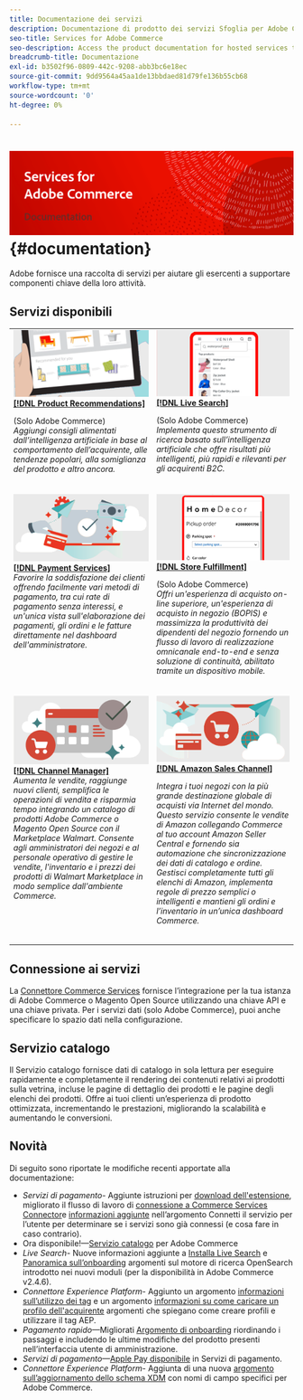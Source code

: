 ```yaml
---
title: Documentazione dei servizi
description: Documentazione di prodotto dei servizi Sfoglia per Adobe Commerce
seo-title: Services for Adobe Commerce
seo-description: Access the product documentation for hosted services that help Adobe Commerce and Magento Open Source merchants support key components of their business.
breadcrumb-title: Documentazione
exl-id: b3502f96-0809-442c-9208-abb3bc6e18ec
source-git-commit: 9dd9564a45aa1de13bbdaed81d79fe136b55cb68
workflow-type: tm+mt
source-wordcount: '0'
ht-degree: 0%

---
```


# <!-- use banner as heading -->![Documentazione dei servizi](./assets/banner-services-home.png) {#documentation}

Adobe fornisce una raccolta di servizi per aiutare gli esercenti a supportare componenti chiave della loro attività.

## Servizi disponibili

<table>
<tr>
   <td valign="top">
       <img alt="[!UICONTROL Product Recommendations]" src="assets/product-recs.png" />
    <div><a href="https://experienceleague.adobe.com/docs/commerce-merchant-services/product-recommendations/overview.html">
    <strong>[!DNL Product Recommendations]</strong></a>
    </div>
    <p>(Solo Adobe Commerce)<br><em>Aggiungi consigli alimentati dall’intelligenza artificiale in base al comportamento dell’acquirente, alle tendenze popolari, alla somiglianza del prodotto e altro ancora.</em></p>
    </br>
  </td>
  <td valign="top">
      <img alt="[!DNL Live Search]" src="assets/live-search.png" />
    <div>
    <a href="https://experienceleague.adobe.com/docs/commerce-merchant-services/live-search/overview.html"><strong>[!DNL Live Search]</strong></a>
    </div>
    <p>(Solo Adobe Commerce)<br><em>Implementa questo strumento di ricerca basato sull’intelligenza artificiale che offre risultati più intelligenti, più rapidi e rilevanti per gli acquirenti B2C.</em></p>
    </br>
  </td>
</tr>
<tr>
  <td valign="top">
    <img alt="[!DNL Payment Services]" src="assets/payment-services.png"/>
    <div>
    <a href="https://experienceleague.adobe.com/docs/commerce-merchant-services/payment-services/guide-overview.html"><strong>[!DNL Payment Services]</strong></a>
    </div>
    <em>Favorire la soddisfazione dei clienti offrendo facilmente vari metodi di pagamento, tra cui rate di pagamento senza interessi, e un'unica vista sull'elaborazione dei pagamenti, gli ordini e le fatture direttamente nel dashboard dell'amministratore.</em>
    </br>
  </td>
  <td valign="top">
    <img alt="Evasione del negozio" src="assets/store-fulfillment-landing-graphic.png"/>
    <div><a href="https://experienceleague.adobe.com/docs/commerce-merchant-services/store-fulfillment/guide-overview.html">
    <strong>[!DNL Store Fulfillment]</strong></a>
    </div>
    <p>(Solo Adobe Commerce)<br><em>Offri un'esperienza di acquisto on-line superiore, un'esperienza di acquisto in negozio (BOPIS) e massimizza la produttività dei dipendenti del negozio fornendo un flusso di lavoro di realizzazione omnicanale end-to-end e senza soluzione di continuità, abilitato tramite un dispositivo mobile.</em></p>
    </br>
  </td>
  </tr>
  <tr>
   <td valign="top">
    <img alt="[!DNL Channel Manager]" src="assets/channel-manager.png"/>
    <div>
    <a href="https://experienceleague.adobe.com/docs/commerce-channels/channel-manager/guide-overview.html"><strong>[!DNL Channel Manager]</strong></a>
    </div>
    <em>Aumenta le vendite, raggiunge nuovi clienti, semplifica le operazioni di vendita e risparmia tempo integrando un catalogo di prodotti Adobe Commerce o Magento Open Source con il Marketplace Walmart. Consente agli amministratori dei negozi e al personale operativo di gestire le vendite, l'inventario e i prezzi dei prodotti di Walmart Marketplace in modo semplice dall'ambiente Commerce.</em>
    </br>
  </td>
    <td valign="top">
       <img alt="Canale di vendita Amazon" src="assets/amazon-channel.png" />
    <div><a href="https://experienceleague.adobe.com/docs/commerce-channels/amazon/guide-overview.html">
    <strong>[!DNL Amazon Sales Channel]</strong></a>
    </div>
    <p><em>Integra i tuoi negozi con la più grande destinazione globale di acquisti via Internet del mondo. Questo servizio consente le vendite di Amazon collegando Commerce al tuo account Amazon Seller Central e fornendo sia automazione che sincronizzazione dei dati di catalogo e ordine. Gestisci completamente tutti gli elenchi di Amazon, implementa regole di prezzo semplici o intelligenti e mantieni gli ordini e l’inventario in un’unica dashboard Commerce.</em></p>
    </br>
  </td>
</tr>
</table>

## Connessione ai servizi

La [Connettore Commerce Services](saas.md) fornisce l’integrazione per la tua istanza di Adobe Commerce o Magento Open Source utilizzando una chiave API e una chiave privata. Per i servizi dati (solo Adobe Commerce), puoi anche specificare lo spazio dati nella configurazione.

## Servizio catalogo

Il Servizio catalogo fornisce dati di catalogo in sola lettura per eseguire rapidamente e completamente il rendering dei contenuti relativi ai prodotti sulla vetrina, incluse le pagine di dettaglio dei prodotti e le pagine degli elenchi dei prodotti. Offre ai tuoi clienti un’esperienza di prodotto ottimizzata, incrementando le prestazioni, migliorando la scalabilità e aumentando le conversioni.

## Novità

Di seguito sono riportate le modifiche recenti apportate alla documentazione:

* *Servizi di pagamento*- Aggiunte istruzioni per [download dell&#39;estensione](https://experienceleague.adobe.com/docs/commerce-merchant-services/payment-services/get-started/install.html#download-the-extension), migliorato il flusso di lavoro di [connessione a Commerce Services Connector](https://experienceleague.adobe.com/docs/commerce-merchant-services/payment-services/get-started/connect.html)e [informazioni aggiunte](https://experienceleague.adobe.com/docs/commerce-merchant-services/payment-services/get-started/connect.html) nell’argomento Connetti il servizio per l’utente per determinare se i servizi sono già connessi (e cosa fare in caso contrario).
* Ora disponibile!—[Servizio catalogo](https://experienceleague.adobe.com/docs/commerce-merchant-services/catalog-service/overview.html) per Adobe Commerce
* *Live Search*- Nuove informazioni aggiunte a [Installa Live Search](https://experienceleague.adobe.com/docs/commerce-merchant-services/live-search/onboard/install.html) e [Panoramica sull’onboarding](https://experienceleague.adobe.com/docs/commerce-merchant-services/live-search/onboard/onboarding-overview.html) argomenti sul motore di ricerca OpenSearch introdotto nei nuovi moduli (per la disponibilità in Adobe Commerce v2.4.6).
* *Connettore Experience Platform*- Aggiunto un argomento [informazioni sull’utilizzo dei tag](https://experienceleague.adobe.com/docs/commerce-merchant-services/experience-platform-connector/event-forwarding/using-tags.html) e un argomento [informazioni su come caricare un profilo dell&#39;acquirente](https://experienceleague.adobe.com/docs/commerce-merchant-services/experience-platform-connector/fundamentals/profile.html) argomenti che spiegano come creare profili e utilizzare il tag AEP.
* *Pagamento rapido*—Migliorati [Argomento di onboarding](https://experienceleague.adobe.com/docs/commerce-merchant-services/quick-checkout/getting-started/onboarding.html) riordinando i passaggi e includendo le ultime modifiche del prodotto presenti nell’interfaccia utente di amministrazione.
* *Servizi di pagamento*—[Apple Pay disponibile](https://experienceleague.adobe.com/docs/commerce-merchant-services/payment-services/payments-options.html#apple-pay-button) in Servizi di pagamento.
* *Connettore Experience Platform*- Aggiunta di una nuova [argomento sull’aggiornamento dello schema XDM](https://experienceleague.adobe.com/docs/commerce-merchant-services/experience-platform-connector/fundamentals/update-xdm.html) con nomi di campo specifici per Adobe Commerce.
